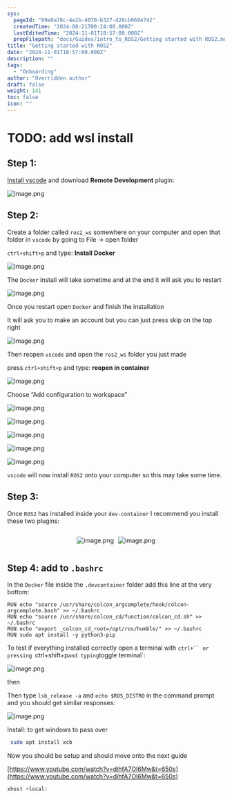 ```yaml
---
sys:
  pageId: "89e0a78c-4e2b-4070-b327-d28cb0694742"
  createdTime: "2024-08-21T00:24:00.000Z"
  lastEditedTime: "2024-11-01T18:57:00.000Z"
  propFilepath: "docs/Guides/intro_to_ROS2/Getting started with ROS2.md"
title: "Getting started with ROS2"
date: "2024-11-01T18:57:00.000Z"
description: ""
tags:
  - "Onboarding"
author: "Overridden author"
draft: false
weight: 141
toc: false
icon: ""
---
```


# TODO: add wsl install

## Step 1:

[Install vscode](https://code.visualstudio.com/download) and download **Remote Development** plugin:

![image.png](https://prod-files-secure.s3.us-west-2.amazonaws.com/d518164a-d88e-44d1-a4ee-3adb3bd8bce0/efb52993-1881-4a40-b95e-6f020334f022/image.png?X-Amz-Algorithm=AWS4-HMAC-SHA256&X-Amz-Content-Sha256=UNSIGNED-PAYLOAD&X-Amz-Credential=ASIAZI2LB4662K65ZOHT%2F20250405%2Fus-west-2%2Fs3%2Faws4_request&X-Amz-Date=20250405T100730Z&X-Amz-Expires=3600&X-Amz-Security-Token=IQoJb3JpZ2luX2VjELH%2F%2F%2F%2F%2F%2F%2F%2F%2F%2FwEaCXVzLXdlc3QtMiJHMEUCIE%2BdG69V%2FHqvj0t1AxRFmB%2FijBojOR2iNq0hpXPwIbsWAiEAg3Fmjw7USA4z7pxcqf6atDi92v0fDOkeLLGzQg1K5OQq%2FwMIKhAAGgw2Mzc0MjMxODM4MDUiDF0nY1U7j%2F2kyuk4FCrcA73Is%2FviV1dn67LKVW75iLJFmEyPr2G%2BYVv7dOipaQcAQVMsY1IaUlkKENlJGdIHLfc7a7xzK%2BRqY8jBpcPgEmCfY5ZQL1zGNSpcqRlzNyNHLJox57QIceGxezxOqHYrPe8zjfqIL71sKpPS6EzeO4TvrsckCo4vs7ZHPZf7Xt%2Ff4%2BNOocmcI3W3%2B0Y39K2l%2Fu6WZH6rPo%2BSldI9qxf0pHUh0fawSyduu3eNrGuMXdpjtoZWCar9ia%2BqHBV4sfsYUGHJPUfCut7yqOCwWLlYZPJFZ6nxWG2Y2FPev43tLqF2xzZ%2B8hVPyrcd7J7dvI8ApK484K9dVoxD67WqSbdbm9iCCxxFODv5XFPFBJRGPFK23TFlyoiISEa%2BIFWaKjDBskaUbwhF0e5raynJXVANafGK%2BPrNKPw8hPMjJCX00ekF7xmWRZ4b%2By6bIZA5TgGAK17FP%2FXQnSbi%2FG8shhWzh%2BQ5PJYZZrJrrW%2F9PagrExen%2BRLB8Vxp28uaGijHdgUh%2FGgYfhfscaAcOK8hy4WkT5uscIDkG1zZ5SvhSH2p7as2TCd50YUQFsFE8%2FK0JjrZJMeq3WzEu8ZBjkbpulXE%2BWE1vNoLm0Xd%2Ftf7YOwPh4bJTJuG0kv%2FLauztRC5MLHkw78GOqUBUIb%2B%2FtQ2AVwuJexw3xwZm1Td6P1CglYr9L1Q1QpztGKSqmBYmoMuIb9bpwLfvRMAwVDSVy4sW2QQHACApvy%2FLnB7QZh%2B0CmqqfGEWRAY4E8AD8dWwVx0vgXh10%2FMdEXn8KIW%2BCxD30wQ1Imj7qqWRFUQG0WfmzeDZa%2Fp5kXZ9k9AppkRztzN5QsrO49X1PNmnrF0CS4UPozVdYtmjx%2F0P7F0KvYM&X-Amz-Signature=beb195266b9f3811b15c8f5d8a208663cfa3b0b59dd72abc4c7bb84e777320e8&X-Amz-SignedHeaders=host&x-id=GetObject)

## Step 2:

Create a folder called `ros2_ws` somewhere on your computer and open that folder in `vscode` by going to File → open folder 

`ctrl+shift+p` and type: **Install Docker**

![image.png](https://prod-files-secure.s3.us-west-2.amazonaws.com/d518164a-d88e-44d1-a4ee-3adb3bd8bce0/2269dc0e-1cd5-47ff-bceb-c04ad9b2eab0/image.png?X-Amz-Algorithm=AWS4-HMAC-SHA256&X-Amz-Content-Sha256=UNSIGNED-PAYLOAD&X-Amz-Credential=ASIAZI2LB4662K65ZOHT%2F20250405%2Fus-west-2%2Fs3%2Faws4_request&X-Amz-Date=20250405T100730Z&X-Amz-Expires=3600&X-Amz-Security-Token=IQoJb3JpZ2luX2VjELH%2F%2F%2F%2F%2F%2F%2F%2F%2F%2FwEaCXVzLXdlc3QtMiJHMEUCIE%2BdG69V%2FHqvj0t1AxRFmB%2FijBojOR2iNq0hpXPwIbsWAiEAg3Fmjw7USA4z7pxcqf6atDi92v0fDOkeLLGzQg1K5OQq%2FwMIKhAAGgw2Mzc0MjMxODM4MDUiDF0nY1U7j%2F2kyuk4FCrcA73Is%2FviV1dn67LKVW75iLJFmEyPr2G%2BYVv7dOipaQcAQVMsY1IaUlkKENlJGdIHLfc7a7xzK%2BRqY8jBpcPgEmCfY5ZQL1zGNSpcqRlzNyNHLJox57QIceGxezxOqHYrPe8zjfqIL71sKpPS6EzeO4TvrsckCo4vs7ZHPZf7Xt%2Ff4%2BNOocmcI3W3%2B0Y39K2l%2Fu6WZH6rPo%2BSldI9qxf0pHUh0fawSyduu3eNrGuMXdpjtoZWCar9ia%2BqHBV4sfsYUGHJPUfCut7yqOCwWLlYZPJFZ6nxWG2Y2FPev43tLqF2xzZ%2B8hVPyrcd7J7dvI8ApK484K9dVoxD67WqSbdbm9iCCxxFODv5XFPFBJRGPFK23TFlyoiISEa%2BIFWaKjDBskaUbwhF0e5raynJXVANafGK%2BPrNKPw8hPMjJCX00ekF7xmWRZ4b%2By6bIZA5TgGAK17FP%2FXQnSbi%2FG8shhWzh%2BQ5PJYZZrJrrW%2F9PagrExen%2BRLB8Vxp28uaGijHdgUh%2FGgYfhfscaAcOK8hy4WkT5uscIDkG1zZ5SvhSH2p7as2TCd50YUQFsFE8%2FK0JjrZJMeq3WzEu8ZBjkbpulXE%2BWE1vNoLm0Xd%2Ftf7YOwPh4bJTJuG0kv%2FLauztRC5MLHkw78GOqUBUIb%2B%2FtQ2AVwuJexw3xwZm1Td6P1CglYr9L1Q1QpztGKSqmBYmoMuIb9bpwLfvRMAwVDSVy4sW2QQHACApvy%2FLnB7QZh%2B0CmqqfGEWRAY4E8AD8dWwVx0vgXh10%2FMdEXn8KIW%2BCxD30wQ1Imj7qqWRFUQG0WfmzeDZa%2Fp5kXZ9k9AppkRztzN5QsrO49X1PNmnrF0CS4UPozVdYtmjx%2F0P7F0KvYM&X-Amz-Signature=8baa9dbbdeb9c7892ba83a08f5d44ec0e142a4ec71b106275ea1527375ef8130&X-Amz-SignedHeaders=host&x-id=GetObject)

The `Docker` install will take sometime and at the end it will ask you to restart

![image.png](https://prod-files-secure.s3.us-west-2.amazonaws.com/d518164a-d88e-44d1-a4ee-3adb3bd8bce0/ed233f78-be33-4b1f-b89c-9c346c0e961e/image.png?X-Amz-Algorithm=AWS4-HMAC-SHA256&X-Amz-Content-Sha256=UNSIGNED-PAYLOAD&X-Amz-Credential=ASIAZI2LB4662K65ZOHT%2F20250405%2Fus-west-2%2Fs3%2Faws4_request&X-Amz-Date=20250405T100730Z&X-Amz-Expires=3600&X-Amz-Security-Token=IQoJb3JpZ2luX2VjELH%2F%2F%2F%2F%2F%2F%2F%2F%2F%2FwEaCXVzLXdlc3QtMiJHMEUCIE%2BdG69V%2FHqvj0t1AxRFmB%2FijBojOR2iNq0hpXPwIbsWAiEAg3Fmjw7USA4z7pxcqf6atDi92v0fDOkeLLGzQg1K5OQq%2FwMIKhAAGgw2Mzc0MjMxODM4MDUiDF0nY1U7j%2F2kyuk4FCrcA73Is%2FviV1dn67LKVW75iLJFmEyPr2G%2BYVv7dOipaQcAQVMsY1IaUlkKENlJGdIHLfc7a7xzK%2BRqY8jBpcPgEmCfY5ZQL1zGNSpcqRlzNyNHLJox57QIceGxezxOqHYrPe8zjfqIL71sKpPS6EzeO4TvrsckCo4vs7ZHPZf7Xt%2Ff4%2BNOocmcI3W3%2B0Y39K2l%2Fu6WZH6rPo%2BSldI9qxf0pHUh0fawSyduu3eNrGuMXdpjtoZWCar9ia%2BqHBV4sfsYUGHJPUfCut7yqOCwWLlYZPJFZ6nxWG2Y2FPev43tLqF2xzZ%2B8hVPyrcd7J7dvI8ApK484K9dVoxD67WqSbdbm9iCCxxFODv5XFPFBJRGPFK23TFlyoiISEa%2BIFWaKjDBskaUbwhF0e5raynJXVANafGK%2BPrNKPw8hPMjJCX00ekF7xmWRZ4b%2By6bIZA5TgGAK17FP%2FXQnSbi%2FG8shhWzh%2BQ5PJYZZrJrrW%2F9PagrExen%2BRLB8Vxp28uaGijHdgUh%2FGgYfhfscaAcOK8hy4WkT5uscIDkG1zZ5SvhSH2p7as2TCd50YUQFsFE8%2FK0JjrZJMeq3WzEu8ZBjkbpulXE%2BWE1vNoLm0Xd%2Ftf7YOwPh4bJTJuG0kv%2FLauztRC5MLHkw78GOqUBUIb%2B%2FtQ2AVwuJexw3xwZm1Td6P1CglYr9L1Q1QpztGKSqmBYmoMuIb9bpwLfvRMAwVDSVy4sW2QQHACApvy%2FLnB7QZh%2B0CmqqfGEWRAY4E8AD8dWwVx0vgXh10%2FMdEXn8KIW%2BCxD30wQ1Imj7qqWRFUQG0WfmzeDZa%2Fp5kXZ9k9AppkRztzN5QsrO49X1PNmnrF0CS4UPozVdYtmjx%2F0P7F0KvYM&X-Amz-Signature=cd151b37f73316cc3f1cd8a5f607c1a417a2a4da55ab4e830fa80a6b37f968d0&X-Amz-SignedHeaders=host&x-id=GetObject)

Once you restart open `Docker` and finish the installation

It will ask you to make an account but you can just press skip on the top right

![image.png](https://prod-files-secure.s3.us-west-2.amazonaws.com/d518164a-d88e-44d1-a4ee-3adb3bd8bce0/21010ad9-1659-4fd9-9f59-9932a09b2a3d/image.png?X-Amz-Algorithm=AWS4-HMAC-SHA256&X-Amz-Content-Sha256=UNSIGNED-PAYLOAD&X-Amz-Credential=ASIAZI2LB4662K65ZOHT%2F20250405%2Fus-west-2%2Fs3%2Faws4_request&X-Amz-Date=20250405T100730Z&X-Amz-Expires=3600&X-Amz-Security-Token=IQoJb3JpZ2luX2VjELH%2F%2F%2F%2F%2F%2F%2F%2F%2F%2FwEaCXVzLXdlc3QtMiJHMEUCIE%2BdG69V%2FHqvj0t1AxRFmB%2FijBojOR2iNq0hpXPwIbsWAiEAg3Fmjw7USA4z7pxcqf6atDi92v0fDOkeLLGzQg1K5OQq%2FwMIKhAAGgw2Mzc0MjMxODM4MDUiDF0nY1U7j%2F2kyuk4FCrcA73Is%2FviV1dn67LKVW75iLJFmEyPr2G%2BYVv7dOipaQcAQVMsY1IaUlkKENlJGdIHLfc7a7xzK%2BRqY8jBpcPgEmCfY5ZQL1zGNSpcqRlzNyNHLJox57QIceGxezxOqHYrPe8zjfqIL71sKpPS6EzeO4TvrsckCo4vs7ZHPZf7Xt%2Ff4%2BNOocmcI3W3%2B0Y39K2l%2Fu6WZH6rPo%2BSldI9qxf0pHUh0fawSyduu3eNrGuMXdpjtoZWCar9ia%2BqHBV4sfsYUGHJPUfCut7yqOCwWLlYZPJFZ6nxWG2Y2FPev43tLqF2xzZ%2B8hVPyrcd7J7dvI8ApK484K9dVoxD67WqSbdbm9iCCxxFODv5XFPFBJRGPFK23TFlyoiISEa%2BIFWaKjDBskaUbwhF0e5raynJXVANafGK%2BPrNKPw8hPMjJCX00ekF7xmWRZ4b%2By6bIZA5TgGAK17FP%2FXQnSbi%2FG8shhWzh%2BQ5PJYZZrJrrW%2F9PagrExen%2BRLB8Vxp28uaGijHdgUh%2FGgYfhfscaAcOK8hy4WkT5uscIDkG1zZ5SvhSH2p7as2TCd50YUQFsFE8%2FK0JjrZJMeq3WzEu8ZBjkbpulXE%2BWE1vNoLm0Xd%2Ftf7YOwPh4bJTJuG0kv%2FLauztRC5MLHkw78GOqUBUIb%2B%2FtQ2AVwuJexw3xwZm1Td6P1CglYr9L1Q1QpztGKSqmBYmoMuIb9bpwLfvRMAwVDSVy4sW2QQHACApvy%2FLnB7QZh%2B0CmqqfGEWRAY4E8AD8dWwVx0vgXh10%2FMdEXn8KIW%2BCxD30wQ1Imj7qqWRFUQG0WfmzeDZa%2Fp5kXZ9k9AppkRztzN5QsrO49X1PNmnrF0CS4UPozVdYtmjx%2F0P7F0KvYM&X-Amz-Signature=326589598a1409b1fb16d5afef404830c18f8545ce43ea7d346b65e2a988d0a4&X-Amz-SignedHeaders=host&x-id=GetObject)

Then reopen `vscode` and open the `ros2_ws` folder you just made

press `ctrl+shift+p` and type: **reopen in container**

![image.png](https://prod-files-secure.s3.us-west-2.amazonaws.com/d518164a-d88e-44d1-a4ee-3adb3bd8bce0/4e93b8c2-41ad-488c-8095-c74205196118/image.png?X-Amz-Algorithm=AWS4-HMAC-SHA256&X-Amz-Content-Sha256=UNSIGNED-PAYLOAD&X-Amz-Credential=ASIAZI2LB4662K65ZOHT%2F20250405%2Fus-west-2%2Fs3%2Faws4_request&X-Amz-Date=20250405T100730Z&X-Amz-Expires=3600&X-Amz-Security-Token=IQoJb3JpZ2luX2VjELH%2F%2F%2F%2F%2F%2F%2F%2F%2F%2FwEaCXVzLXdlc3QtMiJHMEUCIE%2BdG69V%2FHqvj0t1AxRFmB%2FijBojOR2iNq0hpXPwIbsWAiEAg3Fmjw7USA4z7pxcqf6atDi92v0fDOkeLLGzQg1K5OQq%2FwMIKhAAGgw2Mzc0MjMxODM4MDUiDF0nY1U7j%2F2kyuk4FCrcA73Is%2FviV1dn67LKVW75iLJFmEyPr2G%2BYVv7dOipaQcAQVMsY1IaUlkKENlJGdIHLfc7a7xzK%2BRqY8jBpcPgEmCfY5ZQL1zGNSpcqRlzNyNHLJox57QIceGxezxOqHYrPe8zjfqIL71sKpPS6EzeO4TvrsckCo4vs7ZHPZf7Xt%2Ff4%2BNOocmcI3W3%2B0Y39K2l%2Fu6WZH6rPo%2BSldI9qxf0pHUh0fawSyduu3eNrGuMXdpjtoZWCar9ia%2BqHBV4sfsYUGHJPUfCut7yqOCwWLlYZPJFZ6nxWG2Y2FPev43tLqF2xzZ%2B8hVPyrcd7J7dvI8ApK484K9dVoxD67WqSbdbm9iCCxxFODv5XFPFBJRGPFK23TFlyoiISEa%2BIFWaKjDBskaUbwhF0e5raynJXVANafGK%2BPrNKPw8hPMjJCX00ekF7xmWRZ4b%2By6bIZA5TgGAK17FP%2FXQnSbi%2FG8shhWzh%2BQ5PJYZZrJrrW%2F9PagrExen%2BRLB8Vxp28uaGijHdgUh%2FGgYfhfscaAcOK8hy4WkT5uscIDkG1zZ5SvhSH2p7as2TCd50YUQFsFE8%2FK0JjrZJMeq3WzEu8ZBjkbpulXE%2BWE1vNoLm0Xd%2Ftf7YOwPh4bJTJuG0kv%2FLauztRC5MLHkw78GOqUBUIb%2B%2FtQ2AVwuJexw3xwZm1Td6P1CglYr9L1Q1QpztGKSqmBYmoMuIb9bpwLfvRMAwVDSVy4sW2QQHACApvy%2FLnB7QZh%2B0CmqqfGEWRAY4E8AD8dWwVx0vgXh10%2FMdEXn8KIW%2BCxD30wQ1Imj7qqWRFUQG0WfmzeDZa%2Fp5kXZ9k9AppkRztzN5QsrO49X1PNmnrF0CS4UPozVdYtmjx%2F0P7F0KvYM&X-Amz-Signature=8c9d522f7ded27e49277bc2637c75300335066e309bd1cf25a730ee1c08ce7f8&X-Amz-SignedHeaders=host&x-id=GetObject)

Choose “Add configuration to workspace”

![image.png](https://prod-files-secure.s3.us-west-2.amazonaws.com/d518164a-d88e-44d1-a4ee-3adb3bd8bce0/9560b282-5060-4989-ba37-97e7b2c22476/image.png?X-Amz-Algorithm=AWS4-HMAC-SHA256&X-Amz-Content-Sha256=UNSIGNED-PAYLOAD&X-Amz-Credential=ASIAZI2LB4662K65ZOHT%2F20250405%2Fus-west-2%2Fs3%2Faws4_request&X-Amz-Date=20250405T100730Z&X-Amz-Expires=3600&X-Amz-Security-Token=IQoJb3JpZ2luX2VjELH%2F%2F%2F%2F%2F%2F%2F%2F%2F%2FwEaCXVzLXdlc3QtMiJHMEUCIE%2BdG69V%2FHqvj0t1AxRFmB%2FijBojOR2iNq0hpXPwIbsWAiEAg3Fmjw7USA4z7pxcqf6atDi92v0fDOkeLLGzQg1K5OQq%2FwMIKhAAGgw2Mzc0MjMxODM4MDUiDF0nY1U7j%2F2kyuk4FCrcA73Is%2FviV1dn67LKVW75iLJFmEyPr2G%2BYVv7dOipaQcAQVMsY1IaUlkKENlJGdIHLfc7a7xzK%2BRqY8jBpcPgEmCfY5ZQL1zGNSpcqRlzNyNHLJox57QIceGxezxOqHYrPe8zjfqIL71sKpPS6EzeO4TvrsckCo4vs7ZHPZf7Xt%2Ff4%2BNOocmcI3W3%2B0Y39K2l%2Fu6WZH6rPo%2BSldI9qxf0pHUh0fawSyduu3eNrGuMXdpjtoZWCar9ia%2BqHBV4sfsYUGHJPUfCut7yqOCwWLlYZPJFZ6nxWG2Y2FPev43tLqF2xzZ%2B8hVPyrcd7J7dvI8ApK484K9dVoxD67WqSbdbm9iCCxxFODv5XFPFBJRGPFK23TFlyoiISEa%2BIFWaKjDBskaUbwhF0e5raynJXVANafGK%2BPrNKPw8hPMjJCX00ekF7xmWRZ4b%2By6bIZA5TgGAK17FP%2FXQnSbi%2FG8shhWzh%2BQ5PJYZZrJrrW%2F9PagrExen%2BRLB8Vxp28uaGijHdgUh%2FGgYfhfscaAcOK8hy4WkT5uscIDkG1zZ5SvhSH2p7as2TCd50YUQFsFE8%2FK0JjrZJMeq3WzEu8ZBjkbpulXE%2BWE1vNoLm0Xd%2Ftf7YOwPh4bJTJuG0kv%2FLauztRC5MLHkw78GOqUBUIb%2B%2FtQ2AVwuJexw3xwZm1Td6P1CglYr9L1Q1QpztGKSqmBYmoMuIb9bpwLfvRMAwVDSVy4sW2QQHACApvy%2FLnB7QZh%2B0CmqqfGEWRAY4E8AD8dWwVx0vgXh10%2FMdEXn8KIW%2BCxD30wQ1Imj7qqWRFUQG0WfmzeDZa%2Fp5kXZ9k9AppkRztzN5QsrO49X1PNmnrF0CS4UPozVdYtmjx%2F0P7F0KvYM&X-Amz-Signature=03c48cd55b233ee964877d48ddf4c05628a0bc081d9ef46d100e911ac7d5ef82&X-Amz-SignedHeaders=host&x-id=GetObject)

![image.png](https://prod-files-secure.s3.us-west-2.amazonaws.com/d518164a-d88e-44d1-a4ee-3adb3bd8bce0/2ee63f81-886b-48e8-a553-dc6e5eac99e4/image.png?X-Amz-Algorithm=AWS4-HMAC-SHA256&X-Amz-Content-Sha256=UNSIGNED-PAYLOAD&X-Amz-Credential=ASIAZI2LB4662K65ZOHT%2F20250405%2Fus-west-2%2Fs3%2Faws4_request&X-Amz-Date=20250405T100730Z&X-Amz-Expires=3600&X-Amz-Security-Token=IQoJb3JpZ2luX2VjELH%2F%2F%2F%2F%2F%2F%2F%2F%2F%2FwEaCXVzLXdlc3QtMiJHMEUCIE%2BdG69V%2FHqvj0t1AxRFmB%2FijBojOR2iNq0hpXPwIbsWAiEAg3Fmjw7USA4z7pxcqf6atDi92v0fDOkeLLGzQg1K5OQq%2FwMIKhAAGgw2Mzc0MjMxODM4MDUiDF0nY1U7j%2F2kyuk4FCrcA73Is%2FviV1dn67LKVW75iLJFmEyPr2G%2BYVv7dOipaQcAQVMsY1IaUlkKENlJGdIHLfc7a7xzK%2BRqY8jBpcPgEmCfY5ZQL1zGNSpcqRlzNyNHLJox57QIceGxezxOqHYrPe8zjfqIL71sKpPS6EzeO4TvrsckCo4vs7ZHPZf7Xt%2Ff4%2BNOocmcI3W3%2B0Y39K2l%2Fu6WZH6rPo%2BSldI9qxf0pHUh0fawSyduu3eNrGuMXdpjtoZWCar9ia%2BqHBV4sfsYUGHJPUfCut7yqOCwWLlYZPJFZ6nxWG2Y2FPev43tLqF2xzZ%2B8hVPyrcd7J7dvI8ApK484K9dVoxD67WqSbdbm9iCCxxFODv5XFPFBJRGPFK23TFlyoiISEa%2BIFWaKjDBskaUbwhF0e5raynJXVANafGK%2BPrNKPw8hPMjJCX00ekF7xmWRZ4b%2By6bIZA5TgGAK17FP%2FXQnSbi%2FG8shhWzh%2BQ5PJYZZrJrrW%2F9PagrExen%2BRLB8Vxp28uaGijHdgUh%2FGgYfhfscaAcOK8hy4WkT5uscIDkG1zZ5SvhSH2p7as2TCd50YUQFsFE8%2FK0JjrZJMeq3WzEu8ZBjkbpulXE%2BWE1vNoLm0Xd%2Ftf7YOwPh4bJTJuG0kv%2FLauztRC5MLHkw78GOqUBUIb%2B%2FtQ2AVwuJexw3xwZm1Td6P1CglYr9L1Q1QpztGKSqmBYmoMuIb9bpwLfvRMAwVDSVy4sW2QQHACApvy%2FLnB7QZh%2B0CmqqfGEWRAY4E8AD8dWwVx0vgXh10%2FMdEXn8KIW%2BCxD30wQ1Imj7qqWRFUQG0WfmzeDZa%2Fp5kXZ9k9AppkRztzN5QsrO49X1PNmnrF0CS4UPozVdYtmjx%2F0P7F0KvYM&X-Amz-Signature=b97f76b16adeaa8d9765e3c3352432ee0088eb39c35cdebfbe9f4045e15f7cd6&X-Amz-SignedHeaders=host&x-id=GetObject)

![image.png](https://prod-files-secure.s3.us-west-2.amazonaws.com/d518164a-d88e-44d1-a4ee-3adb3bd8bce0/ae1580b2-b048-407e-aed9-b584224a7a04/image.png?X-Amz-Algorithm=AWS4-HMAC-SHA256&X-Amz-Content-Sha256=UNSIGNED-PAYLOAD&X-Amz-Credential=ASIAZI2LB4662K65ZOHT%2F20250405%2Fus-west-2%2Fs3%2Faws4_request&X-Amz-Date=20250405T100730Z&X-Amz-Expires=3600&X-Amz-Security-Token=IQoJb3JpZ2luX2VjELH%2F%2F%2F%2F%2F%2F%2F%2F%2F%2FwEaCXVzLXdlc3QtMiJHMEUCIE%2BdG69V%2FHqvj0t1AxRFmB%2FijBojOR2iNq0hpXPwIbsWAiEAg3Fmjw7USA4z7pxcqf6atDi92v0fDOkeLLGzQg1K5OQq%2FwMIKhAAGgw2Mzc0MjMxODM4MDUiDF0nY1U7j%2F2kyuk4FCrcA73Is%2FviV1dn67LKVW75iLJFmEyPr2G%2BYVv7dOipaQcAQVMsY1IaUlkKENlJGdIHLfc7a7xzK%2BRqY8jBpcPgEmCfY5ZQL1zGNSpcqRlzNyNHLJox57QIceGxezxOqHYrPe8zjfqIL71sKpPS6EzeO4TvrsckCo4vs7ZHPZf7Xt%2Ff4%2BNOocmcI3W3%2B0Y39K2l%2Fu6WZH6rPo%2BSldI9qxf0pHUh0fawSyduu3eNrGuMXdpjtoZWCar9ia%2BqHBV4sfsYUGHJPUfCut7yqOCwWLlYZPJFZ6nxWG2Y2FPev43tLqF2xzZ%2B8hVPyrcd7J7dvI8ApK484K9dVoxD67WqSbdbm9iCCxxFODv5XFPFBJRGPFK23TFlyoiISEa%2BIFWaKjDBskaUbwhF0e5raynJXVANafGK%2BPrNKPw8hPMjJCX00ekF7xmWRZ4b%2By6bIZA5TgGAK17FP%2FXQnSbi%2FG8shhWzh%2BQ5PJYZZrJrrW%2F9PagrExen%2BRLB8Vxp28uaGijHdgUh%2FGgYfhfscaAcOK8hy4WkT5uscIDkG1zZ5SvhSH2p7as2TCd50YUQFsFE8%2FK0JjrZJMeq3WzEu8ZBjkbpulXE%2BWE1vNoLm0Xd%2Ftf7YOwPh4bJTJuG0kv%2FLauztRC5MLHkw78GOqUBUIb%2B%2FtQ2AVwuJexw3xwZm1Td6P1CglYr9L1Q1QpztGKSqmBYmoMuIb9bpwLfvRMAwVDSVy4sW2QQHACApvy%2FLnB7QZh%2B0CmqqfGEWRAY4E8AD8dWwVx0vgXh10%2FMdEXn8KIW%2BCxD30wQ1Imj7qqWRFUQG0WfmzeDZa%2Fp5kXZ9k9AppkRztzN5QsrO49X1PNmnrF0CS4UPozVdYtmjx%2F0P7F0KvYM&X-Amz-Signature=f24b648b483a8a0ab07704b2429aa50fbec141d321b7378da53cbe51d64ceaa7&X-Amz-SignedHeaders=host&x-id=GetObject)

![image.png](https://prod-files-secure.s3.us-west-2.amazonaws.com/d518164a-d88e-44d1-a4ee-3adb3bd8bce0/53255b28-f75e-430f-b9e3-c0ac8577e42b/image.png?X-Amz-Algorithm=AWS4-HMAC-SHA256&X-Amz-Content-Sha256=UNSIGNED-PAYLOAD&X-Amz-Credential=ASIAZI2LB4662K65ZOHT%2F20250405%2Fus-west-2%2Fs3%2Faws4_request&X-Amz-Date=20250405T100730Z&X-Amz-Expires=3600&X-Amz-Security-Token=IQoJb3JpZ2luX2VjELH%2F%2F%2F%2F%2F%2F%2F%2F%2F%2FwEaCXVzLXdlc3QtMiJHMEUCIE%2BdG69V%2FHqvj0t1AxRFmB%2FijBojOR2iNq0hpXPwIbsWAiEAg3Fmjw7USA4z7pxcqf6atDi92v0fDOkeLLGzQg1K5OQq%2FwMIKhAAGgw2Mzc0MjMxODM4MDUiDF0nY1U7j%2F2kyuk4FCrcA73Is%2FviV1dn67LKVW75iLJFmEyPr2G%2BYVv7dOipaQcAQVMsY1IaUlkKENlJGdIHLfc7a7xzK%2BRqY8jBpcPgEmCfY5ZQL1zGNSpcqRlzNyNHLJox57QIceGxezxOqHYrPe8zjfqIL71sKpPS6EzeO4TvrsckCo4vs7ZHPZf7Xt%2Ff4%2BNOocmcI3W3%2B0Y39K2l%2Fu6WZH6rPo%2BSldI9qxf0pHUh0fawSyduu3eNrGuMXdpjtoZWCar9ia%2BqHBV4sfsYUGHJPUfCut7yqOCwWLlYZPJFZ6nxWG2Y2FPev43tLqF2xzZ%2B8hVPyrcd7J7dvI8ApK484K9dVoxD67WqSbdbm9iCCxxFODv5XFPFBJRGPFK23TFlyoiISEa%2BIFWaKjDBskaUbwhF0e5raynJXVANafGK%2BPrNKPw8hPMjJCX00ekF7xmWRZ4b%2By6bIZA5TgGAK17FP%2FXQnSbi%2FG8shhWzh%2BQ5PJYZZrJrrW%2F9PagrExen%2BRLB8Vxp28uaGijHdgUh%2FGgYfhfscaAcOK8hy4WkT5uscIDkG1zZ5SvhSH2p7as2TCd50YUQFsFE8%2FK0JjrZJMeq3WzEu8ZBjkbpulXE%2BWE1vNoLm0Xd%2Ftf7YOwPh4bJTJuG0kv%2FLauztRC5MLHkw78GOqUBUIb%2B%2FtQ2AVwuJexw3xwZm1Td6P1CglYr9L1Q1QpztGKSqmBYmoMuIb9bpwLfvRMAwVDSVy4sW2QQHACApvy%2FLnB7QZh%2B0CmqqfGEWRAY4E8AD8dWwVx0vgXh10%2FMdEXn8KIW%2BCxD30wQ1Imj7qqWRFUQG0WfmzeDZa%2Fp5kXZ9k9AppkRztzN5QsrO49X1PNmnrF0CS4UPozVdYtmjx%2F0P7F0KvYM&X-Amz-Signature=861b2d59182282a360508b311b6776a5717264158272854bcfd17c0eb0f0f83c&X-Amz-SignedHeaders=host&x-id=GetObject)

![image.png](https://prod-files-secure.s3.us-west-2.amazonaws.com/d518164a-d88e-44d1-a4ee-3adb3bd8bce0/7c562767-5af9-4ffb-97d1-327bcdf4ee00/image.png?X-Amz-Algorithm=AWS4-HMAC-SHA256&X-Amz-Content-Sha256=UNSIGNED-PAYLOAD&X-Amz-Credential=ASIAZI2LB4662K65ZOHT%2F20250405%2Fus-west-2%2Fs3%2Faws4_request&X-Amz-Date=20250405T100730Z&X-Amz-Expires=3600&X-Amz-Security-Token=IQoJb3JpZ2luX2VjELH%2F%2F%2F%2F%2F%2F%2F%2F%2F%2FwEaCXVzLXdlc3QtMiJHMEUCIE%2BdG69V%2FHqvj0t1AxRFmB%2FijBojOR2iNq0hpXPwIbsWAiEAg3Fmjw7USA4z7pxcqf6atDi92v0fDOkeLLGzQg1K5OQq%2FwMIKhAAGgw2Mzc0MjMxODM4MDUiDF0nY1U7j%2F2kyuk4FCrcA73Is%2FviV1dn67LKVW75iLJFmEyPr2G%2BYVv7dOipaQcAQVMsY1IaUlkKENlJGdIHLfc7a7xzK%2BRqY8jBpcPgEmCfY5ZQL1zGNSpcqRlzNyNHLJox57QIceGxezxOqHYrPe8zjfqIL71sKpPS6EzeO4TvrsckCo4vs7ZHPZf7Xt%2Ff4%2BNOocmcI3W3%2B0Y39K2l%2Fu6WZH6rPo%2BSldI9qxf0pHUh0fawSyduu3eNrGuMXdpjtoZWCar9ia%2BqHBV4sfsYUGHJPUfCut7yqOCwWLlYZPJFZ6nxWG2Y2FPev43tLqF2xzZ%2B8hVPyrcd7J7dvI8ApK484K9dVoxD67WqSbdbm9iCCxxFODv5XFPFBJRGPFK23TFlyoiISEa%2BIFWaKjDBskaUbwhF0e5raynJXVANafGK%2BPrNKPw8hPMjJCX00ekF7xmWRZ4b%2By6bIZA5TgGAK17FP%2FXQnSbi%2FG8shhWzh%2BQ5PJYZZrJrrW%2F9PagrExen%2BRLB8Vxp28uaGijHdgUh%2FGgYfhfscaAcOK8hy4WkT5uscIDkG1zZ5SvhSH2p7as2TCd50YUQFsFE8%2FK0JjrZJMeq3WzEu8ZBjkbpulXE%2BWE1vNoLm0Xd%2Ftf7YOwPh4bJTJuG0kv%2FLauztRC5MLHkw78GOqUBUIb%2B%2FtQ2AVwuJexw3xwZm1Td6P1CglYr9L1Q1QpztGKSqmBYmoMuIb9bpwLfvRMAwVDSVy4sW2QQHACApvy%2FLnB7QZh%2B0CmqqfGEWRAY4E8AD8dWwVx0vgXh10%2FMdEXn8KIW%2BCxD30wQ1Imj7qqWRFUQG0WfmzeDZa%2Fp5kXZ9k9AppkRztzN5QsrO49X1PNmnrF0CS4UPozVdYtmjx%2F0P7F0KvYM&X-Amz-Signature=17e5c1d855a39473491e032b1493fcf0ec170c1d20946d810993b64720d08dd1&X-Amz-SignedHeaders=host&x-id=GetObject)

`vscode` will now install `ROS2` onto your computer so this may take some time.

## Step 3:

Once `ROS2` has installed inside your `dev-container` I recommend you install these two plugins:

<div style="display: flex;flex-direction: row; column-gap:10px; max-width: 630px;justify-content: center;">
<div>

![image.png](https://prod-files-secure.s3.us-west-2.amazonaws.com/d518164a-d88e-44d1-a4ee-3adb3bd8bce0/3fc3d550-5a54-4ba1-ba6b-faa01cdb7369/image.png?X-Amz-Algorithm=AWS4-HMAC-SHA256&X-Amz-Content-Sha256=UNSIGNED-PAYLOAD&X-Amz-Credential=ASIAZI2LB466WAIRPDI3%2F20250405%2Fus-west-2%2Fs3%2Faws4_request&X-Amz-Date=20250405T100736Z&X-Amz-Expires=3600&X-Amz-Security-Token=IQoJb3JpZ2luX2VjELH%2F%2F%2F%2F%2F%2F%2F%2F%2F%2FwEaCXVzLXdlc3QtMiJIMEYCIQCKNT6pkHzTLbCjle2lAH0NuB8Zn%2FzmArAXleRMtHjnHQIhALr8%2F2NfQCrddkb5c3Yp5Ss5rq6WHGEzUKGrG504HQp%2BKv8DCCoQABoMNjM3NDIzMTgzODA1Igw5m5xDzrZU0jJyHMwq3ANWSbqBrEXOegh5BYHYvDtPU%2FrcgIR%2B59rDmJ8xumi6SyixXJ7AyRJK%2FAWf0EQ1pN6Bst%2FLl7dTOqz4GHK5LGDjOyuiEQncSg04%2BQ6lAGKf3tg5Bw2M%2FFyF4lDMIQGhwjmv3ChNqa3BMAmJ%2B6pBBAn8k9MVOzmsPJgKUmDFpo1dlrVZ3hjDfSypG17VVtfRgDZYDtCACGZQPRx5C9UOcpMcUPCzIfnrwdNgrmoRLUQ4DM6BgJZ8T5bn4t%2Ff205wpcOSY%2BcCywWVKN2aCWo3HqBrGRfkmvmwL0BtHZkUGG4c81cNXkUfVVsD%2FUtzhYVrA5SDwszuk9LBSn2WNd0Ygv4iJ9rT%2BvqlbGEWLHQQB7%2BFIuNVTQS4K%2BAy0Hbmj6tBXsmOyT9rqn9LQWc9HKMc1xb5a%2FhEHtblVFfEYly9zj7wXb9bDACBdVv7S%2BcoeDzfKqOrFis1VeVlE28hcmlT5kVkBJOOzMU3y3QMjcURQjfYD05gmVefxzW4xZsNhlHE%2BxLM7bnvVovBiJVD7M6ePiG7mFJPfZggT1ebQ9Y4mdlkY3H%2BNsK7Np3EGamKMGBJjKW3ekp9pfhnaSX3tUIrBYVc6Wu1BNviSPXckyvXNoYmntokHGZ9vY%2FUCO3FsDCC5MO%2FBjqkAcGTxP6pQgwAPT5mhIgZVr3TrvpdQsdUJXzk5i9iP21DGdExKcG3YkQkuQIE%2BTTEbSY7oCMiRw9MTe60VBgdrTQW%2F6k04pCNhaagaYEX6DoBHIfZwvfVKi6G0rNXW%2FNVGjeyYaFr4Rpsuc%2Fw6cHHkwUYq8NqgmxbV6FQ85sjCEs0Fo8ejUH9XN3t7uFfr888Z5myHtf7UfZWuy7dwRFV9G%2BG7rYG&X-Amz-Signature=f69ccfc9b8f875bfd1e2cdde23f835e5915e4a6d977797bf01b3bfbcdc71d8f5&X-Amz-SignedHeaders=host&x-id=GetObject)

</div>
<div>

![image.png](https://prod-files-secure.s3.us-west-2.amazonaws.com/d518164a-d88e-44d1-a4ee-3adb3bd8bce0/d994cc66-13c2-4093-a5a3-f84cf4601a82/image.png?X-Amz-Algorithm=AWS4-HMAC-SHA256&X-Amz-Content-Sha256=UNSIGNED-PAYLOAD&X-Amz-Credential=ASIAZI2LB466RQAE4OMK%2F20250405%2Fus-west-2%2Fs3%2Faws4_request&X-Amz-Date=20250405T100736Z&X-Amz-Expires=3600&X-Amz-Security-Token=IQoJb3JpZ2luX2VjELH%2F%2F%2F%2F%2F%2F%2F%2F%2F%2FwEaCXVzLXdlc3QtMiJIMEYCIQDiT3BG8GNuFsy7GSShr5Xor%2BqTKmkdfSsVFVCXO8J6YAIhAPAhIsn5gHfgIvC9Ytgb2LESkhPu%2FSSZvN%2F8mVQDPklxKv8DCCoQABoMNjM3NDIzMTgzODA1Igx6ZtbVSS2RBeRV5zIq3AOIL7YgryC8JSQNIsJ%2BlLd6qakrpTpryVFfs9Yig2PxY2ZMoym94O1zt7zeBXq7Q%2FB8H54v02iccR7%2FPCkzxyRsnFfJSlIB7aJ%2BJZ0dqAllrbLG%2FUD%2FHgZbjiembsZnOko50ZBCTaxHiZRm%2BAfJ8k%2Fyml1RKN%2FqxfOyIQapX0mryM4MApSqBO90PdL9L3trbTWMMsk%2BztZMpG0%2FHBqBu3DZl9Tmleu52o0X6RcxtEErbj87mxnFzOhgeGlbHWVfLrPAhjC59M6iAInOa1g7umb5pd3gIcwRvS6NikVimbXTQpbf0qyp612cYmQ86nk%2FwaPQk20Mxomh%2FwlvKbLdXzvV%2B0p4zPejOetkdiL7iGJ86HQGiouVciRLUJ49L9QNGOikJrRkI9cF%2BqtTNqq5%2BkUUbPNdjEGYjCXjhbow7I4fRqcEBm8zuhFhNUKTozRilcir%2FYMhUdmo8UpphdBjTp0lYrU4WKUPz9jom1d0tHeYWwuZ2sKPCN1240MuMWeFB%2FVODZjD6O6ZvYT7xVh8q82UHJiCTWUQ2yrs5cCnQVsKOs%2BQqL6BLqs1CLKX5jwOUpY69UxIsv6b4mdrB9mDqGkQaKCNgdVEntdBATLbkEXtPLeVkmRhX8DNG50L%2BDDd48O%2FBjqkAQ0AzLI8VqIYwZHx8tNf7J5Cs6Qi5bA%2FEjsLGLG45%2BXKF%2F4IwX%2FiRsJGQNQ%2B6WYJ%2B46SsQ126CNR3NxNCRqiHM2JK2wn3J6xovkR07eENMcpxzAomcmZQONKyR%2BkB1VUDBHqC%2FcsfLn7b%2FoeGbUbiGhHUfOpWxZOaMk5uKmolcxx9fPq%2B%2Bypi5rQQQAMaYCPYtmqWF8CcLMfDdLsM%2Bj6aD6mjCgY&X-Amz-Signature=8e030c80327ae4b5c75491e54927e655261fc94eb85c6a5adac6b5a1e79fff38&X-Amz-SignedHeaders=host&x-id=GetObject)

</div>
</div>

## Step 4: add to `.bashrc`

In the `Docker` file inside the `.devcontainer` folder add this line at the very bottom: 

```docker
RUN echo "source /usr/share/colcon_argcomplete/hook/colcon-argcomplete.bash" >> ~/.bashrc
RUN echo "source /usr/share/colcon_cd/function/colcon_cd.sh" >> ~/.bashrc
RUN echo "export _colcon_cd_root=/opt/ros/humble/" >> ~/.bashrc
RUN sudo apt install -y python3-pip 
```

To test if everything installed correctly open a terminal with `ctrl+`` or pressing `ctrl+shift+p` and typing `toggle terminal`:

![image.png](https://prod-files-secure.s3.us-west-2.amazonaws.com/d518164a-d88e-44d1-a4ee-3adb3bd8bce0/6a4943d8-b04e-4c02-9a58-775f3384d1a5/image.png?X-Amz-Algorithm=AWS4-HMAC-SHA256&X-Amz-Content-Sha256=UNSIGNED-PAYLOAD&X-Amz-Credential=ASIAZI2LB4662K65ZOHT%2F20250405%2Fus-west-2%2Fs3%2Faws4_request&X-Amz-Date=20250405T100730Z&X-Amz-Expires=3600&X-Amz-Security-Token=IQoJb3JpZ2luX2VjELH%2F%2F%2F%2F%2F%2F%2F%2F%2F%2FwEaCXVzLXdlc3QtMiJHMEUCIE%2BdG69V%2FHqvj0t1AxRFmB%2FijBojOR2iNq0hpXPwIbsWAiEAg3Fmjw7USA4z7pxcqf6atDi92v0fDOkeLLGzQg1K5OQq%2FwMIKhAAGgw2Mzc0MjMxODM4MDUiDF0nY1U7j%2F2kyuk4FCrcA73Is%2FviV1dn67LKVW75iLJFmEyPr2G%2BYVv7dOipaQcAQVMsY1IaUlkKENlJGdIHLfc7a7xzK%2BRqY8jBpcPgEmCfY5ZQL1zGNSpcqRlzNyNHLJox57QIceGxezxOqHYrPe8zjfqIL71sKpPS6EzeO4TvrsckCo4vs7ZHPZf7Xt%2Ff4%2BNOocmcI3W3%2B0Y39K2l%2Fu6WZH6rPo%2BSldI9qxf0pHUh0fawSyduu3eNrGuMXdpjtoZWCar9ia%2BqHBV4sfsYUGHJPUfCut7yqOCwWLlYZPJFZ6nxWG2Y2FPev43tLqF2xzZ%2B8hVPyrcd7J7dvI8ApK484K9dVoxD67WqSbdbm9iCCxxFODv5XFPFBJRGPFK23TFlyoiISEa%2BIFWaKjDBskaUbwhF0e5raynJXVANafGK%2BPrNKPw8hPMjJCX00ekF7xmWRZ4b%2By6bIZA5TgGAK17FP%2FXQnSbi%2FG8shhWzh%2BQ5PJYZZrJrrW%2F9PagrExen%2BRLB8Vxp28uaGijHdgUh%2FGgYfhfscaAcOK8hy4WkT5uscIDkG1zZ5SvhSH2p7as2TCd50YUQFsFE8%2FK0JjrZJMeq3WzEu8ZBjkbpulXE%2BWE1vNoLm0Xd%2Ftf7YOwPh4bJTJuG0kv%2FLauztRC5MLHkw78GOqUBUIb%2B%2FtQ2AVwuJexw3xwZm1Td6P1CglYr9L1Q1QpztGKSqmBYmoMuIb9bpwLfvRMAwVDSVy4sW2QQHACApvy%2FLnB7QZh%2B0CmqqfGEWRAY4E8AD8dWwVx0vgXh10%2FMdEXn8KIW%2BCxD30wQ1Imj7qqWRFUQG0WfmzeDZa%2Fp5kXZ9k9AppkRztzN5QsrO49X1PNmnrF0CS4UPozVdYtmjx%2F0P7F0KvYM&X-Amz-Signature=4a752855d91e30681d94757add387e15041125f41383f9e88c23c8fdeb1710b2&X-Amz-SignedHeaders=host&x-id=GetObject)

then 

Then type `lsb_release -a` and `echo $ROS_DISTRO` in the command prompt and you should get similar responses:

![image.png](https://prod-files-secure.s3.us-west-2.amazonaws.com/d518164a-d88e-44d1-a4ee-3adb3bd8bce0/3e635dec-a805-4e85-8b9e-d000e5b71a4e/image.png?X-Amz-Algorithm=AWS4-HMAC-SHA256&X-Amz-Content-Sha256=UNSIGNED-PAYLOAD&X-Amz-Credential=ASIAZI2LB4662K65ZOHT%2F20250405%2Fus-west-2%2Fs3%2Faws4_request&X-Amz-Date=20250405T100730Z&X-Amz-Expires=3600&X-Amz-Security-Token=IQoJb3JpZ2luX2VjELH%2F%2F%2F%2F%2F%2F%2F%2F%2F%2FwEaCXVzLXdlc3QtMiJHMEUCIE%2BdG69V%2FHqvj0t1AxRFmB%2FijBojOR2iNq0hpXPwIbsWAiEAg3Fmjw7USA4z7pxcqf6atDi92v0fDOkeLLGzQg1K5OQq%2FwMIKhAAGgw2Mzc0MjMxODM4MDUiDF0nY1U7j%2F2kyuk4FCrcA73Is%2FviV1dn67LKVW75iLJFmEyPr2G%2BYVv7dOipaQcAQVMsY1IaUlkKENlJGdIHLfc7a7xzK%2BRqY8jBpcPgEmCfY5ZQL1zGNSpcqRlzNyNHLJox57QIceGxezxOqHYrPe8zjfqIL71sKpPS6EzeO4TvrsckCo4vs7ZHPZf7Xt%2Ff4%2BNOocmcI3W3%2B0Y39K2l%2Fu6WZH6rPo%2BSldI9qxf0pHUh0fawSyduu3eNrGuMXdpjtoZWCar9ia%2BqHBV4sfsYUGHJPUfCut7yqOCwWLlYZPJFZ6nxWG2Y2FPev43tLqF2xzZ%2B8hVPyrcd7J7dvI8ApK484K9dVoxD67WqSbdbm9iCCxxFODv5XFPFBJRGPFK23TFlyoiISEa%2BIFWaKjDBskaUbwhF0e5raynJXVANafGK%2BPrNKPw8hPMjJCX00ekF7xmWRZ4b%2By6bIZA5TgGAK17FP%2FXQnSbi%2FG8shhWzh%2BQ5PJYZZrJrrW%2F9PagrExen%2BRLB8Vxp28uaGijHdgUh%2FGgYfhfscaAcOK8hy4WkT5uscIDkG1zZ5SvhSH2p7as2TCd50YUQFsFE8%2FK0JjrZJMeq3WzEu8ZBjkbpulXE%2BWE1vNoLm0Xd%2Ftf7YOwPh4bJTJuG0kv%2FLauztRC5MLHkw78GOqUBUIb%2B%2FtQ2AVwuJexw3xwZm1Td6P1CglYr9L1Q1QpztGKSqmBYmoMuIb9bpwLfvRMAwVDSVy4sW2QQHACApvy%2FLnB7QZh%2B0CmqqfGEWRAY4E8AD8dWwVx0vgXh10%2FMdEXn8KIW%2BCxD30wQ1Imj7qqWRFUQG0WfmzeDZa%2Fp5kXZ9k9AppkRztzN5QsrO49X1PNmnrF0CS4UPozVdYtmjx%2F0P7F0KvYM&X-Amz-Signature=07ff7e892a055f09818341827f530bfa359d1836cc3b64048b690f051d5342f6&X-Amz-SignedHeaders=host&x-id=GetObject)

Install:  to get windows to pass over

```bash
 sudo apt install xcb
```

Now you should be setup and should move onto the next guide 

[https://www.youtube.com/watch?v=dihfA7Ol6Mw&t=650s](https://www.youtube.com/watch?v=dihfA7Ol6Mw&t=650s)

```python
xhost +local:
```
